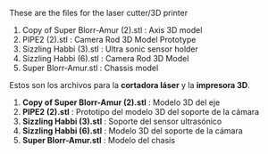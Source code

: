 These are the files for the laser cutter/3D printer

1. Copy of Super Blorr-Amur (2).stl : Axis 3D model
2. PIPE2 (2).stl : Camera Rod 3D Model Prototype
3. Sizzling Habbi (3).stl : Ultra sonic sensor holder
4. Sizzling Habbi (6).stl : Camera Rod 3D Model
5. Super Blorr-Amur.stl : Chassis model


Estos son los archivos para la **cortadora láser** y la **impresora 3D**.

1. **Copy of Super Blorr-Amur (2).stl** : Modelo 3D del eje
2. **PIPE2 (2).stl** : Prototipo del modelo 3D del soporte de la cámara
3. **Sizzling Habbi (3).stl** : Soporte del sensor ultrasónico
4. **Sizzling Habbi (6).stl** : Modelo 3D del soporte de la cámara
5. **Super Blorr-Amur.stl** : Modelo del chasis
